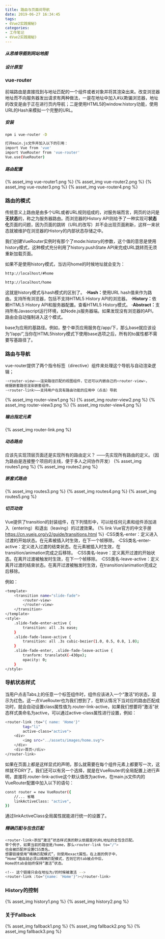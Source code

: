 ```yaml
---
title: 路由与页面间导航
date: 2019-06-27 16:34:45
tags:
- 《Vue2实践揭秘》
categories:
- 工作笔记
- 《Vue2实践揭秘》
---
```


##### 从思维导图到网站地图

##### 设计原型

### vue-router
前端路由是直接找到与地址匹配的一个组件或者对象并将其渲染出来。改变浏览器地址而不向服务器发出请求有两种做法，一是在地址中加入#以欺骗浏览器，地址的改变是由于正在进行页内导航；二是使用HTML5的window.history功能，使用URL的Hash来模拟一个完整的URL。

##### 安装
```bash
npm i vue-router -D

打开main.js文件并加入以下的引用：
import Vue from 'vue'
import VueRouter from 'vue-router'
Vue.use(VueRouter)
```
<!-- more -->
##### 路由配置
{% asset_img vue-router1.png %}
{% asset_img vue-router2.png %}
{% asset_img vue-router3.png %}
{% asset_img vue-router4.png %}
### 路由的模式
传统意义上路由是由多个URL或者URL规则组成的，对服务端而言，网页的访问是<b>无状态</b>的，称之为服务器路由。而浏览器的History API则给予了一种实现可<b>状态化</b>页面的问题，因为页面的跳转（URL的改写）并不会出现页面刷新，这样一来状态就被维护在浏览器的History的内部状态存储之中。

我们创建VueRouter实例时有那个了mode:history的参数，这个值的意思是使用history模式，这种模式充分利用了history.pushState API来完成URL跳转而无须重新加载页面。

如果不是使用history模式，当访问home的时候地址就会变为：
```bash
http://localhost/#home

http://localhost/home
```
这就是history模式与hash模式的区别了。
<b>·Hash：</b>使用URL hash值来作为路由。支持所有浏览器，包括不支持HTML5 History API的浏览器。
<b>·History：</b>依赖HTML5 History API和服务器配置。查看HTML5 History模式。
<b>·Abstract：</b>支持所有Javascript运行环境，如Node.js服务器端。如果发现没有浏览器的API，路由会自动强制进入这个模式。

base为应用的基路径。例如，整个单页应用服务在/app/下，那么base就应该设为“/app/”,当你在HTML5history模式下使用base选项之后，所有的to属性都不需要写基路径了。

### 路由与导航
vue-router提供了两个指令标签（directive）组件来处理这个导航与自动渲染逻辑；
```bash
·<router-view>——渲染路径匹配的视图组件，它还可以内嵌自己的<router-view>，
根据嵌套路径渲染嵌套组件。
·<router-link>——支持用户在具有路由功能的应用中（点击）导航
```
{% asset_img router-view1.png %}
{% asset_img router-view2.png %}
{% asset_img router-view3.png %}
{% asset_img router-view4.png %}

##### 输出指定元素
{% asset_img router-link.png %}

##### 动态路由
应该先实现顶层页面还是实现所有的路由定义？
——先实现所有路由的定义。（因为路由是连接整个项目的主线，便于多人之间协作开发）
{% asset_img routes1.png %}
{% asset_img routes2.png %}

##### 嵌套式路由
{% asset_img routes3.png %}
{% asset_img routes4.png %}
{% asset_img routes5.png %}

##### 切页动效
Vue提供了transition的封装组件，在下列情形中，可以给任何元素和组件添加进入（entering）和退出（leaving）的过渡效果。
{% link Vue官方的中文手册  https://cn.vuejs.org/v2/guide/transitions.html %} 
·CSS类名-enter：定义进入过渡的开始状态。在元素被插入时生效，在下一个帧移除。
·CSS类名-enter-active：定义进入过渡的结束状态。在元素被插入时生效，在transition/animation完成之后移除。
·CSS类名-leave：定义离开过渡的开始状态。在离开过渡被触发时生效，在下一个帧移除。
·CSS类名-leave-active：定义离开过渡的结束状态。在离开过渡被触发时生效，在transition/animation完成之后移除。

例如：
```bash
<template>
    <transition name="slide-fade">
        <router-view>
        </router-view>
    </transition>
</template>
<style>
    .slide-fade-enter-active {
        transition: all .3s ease;
    }
    .slide-fade-leave-active {
        transition: all .3s cubic-bezier(1.0, 0.5, 0.8, 1.0);
    }
    .slide-fade-enter, .slide-fade-leave-active {
        tranform: translateX(-430px);
        opacity: 0;
    }
</style>
```

### 导航状态样式
当用户点击Tabs上的任意一个标签组件时，组件应该进入一个“激活”的状态，显示为红色。这一点VueRouter也为我们想到了，在默认情况下当<router-link>对应的路由匹配成功时，就会自动设置class属性值为.router-link-active，如果我们想要将“激活”状态样式类命名为active，可以通过active-class属性进行设置，例如：
```bash
<router-link :to="{ name: 'Home'}"
        tag="li"
        active-class="active">
    <div>
        <img src="../assets/images/home.svg">
    </div>
    <div>首页</div>
</router-link>
```
如果在页面上都是这样显式的声明，那么就需要在每个<router-link>组件元素上都要写一次，这样就不DRY了。我们还可以有另一个选择，就是在VueRouter的全局配置上进行声明，直接将.router-link-active这个默认值改为active，在main.js文件内的VueRouter配置中加入以下的语句：
```bash
const router = new VueRouter({
    //... 省略
    linkActiveClass: "active",
})
```
通过linkActiveClass全局属性就能进行统一的设置了。
##### 精确匹配与包含匹配
```bash
<router-link>添加“激活”状态样式类的默认依据是对URL地址的全包含匹配。
举个例子，如果当前的路径是/home，那么<router-link to="/">
也会被匹配并设置CSS类名。
想要链接使用“精确匹配模式”，则使用exact属性。在上面的例子中，
“Home”路由就必须以精确匹配模式，否则它的tab被点中后，
Home的tab会始终保持“激活”状态。

<!-- 这个链接只会在地址为/的时候被激活 -->
<router-link :to="{name: 'Home'}"></router-link>
```
### History的控制
{% asset_img history1.png %}
{% asset_img history2.png %}

### 关于Fallback
{% asset_img fallback1.png %}
{% asset_img fallback2.png %}
{% asset_img fallback3.png %}